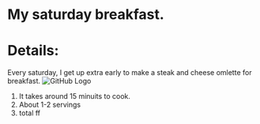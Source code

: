 # My saturday breakfast.

# Details:
Every saturday, I get up extra early to make a steak and cheese omlette for breakfast. 
 ![GitHub Logo](http://www.cuisineandcocktails.com/wp-content/uploads/2017/01/IMG_3623-1024x768.jpg)

1. It takes around 15 minuits to cook.
2. About 1-2 servings
3. total ff
